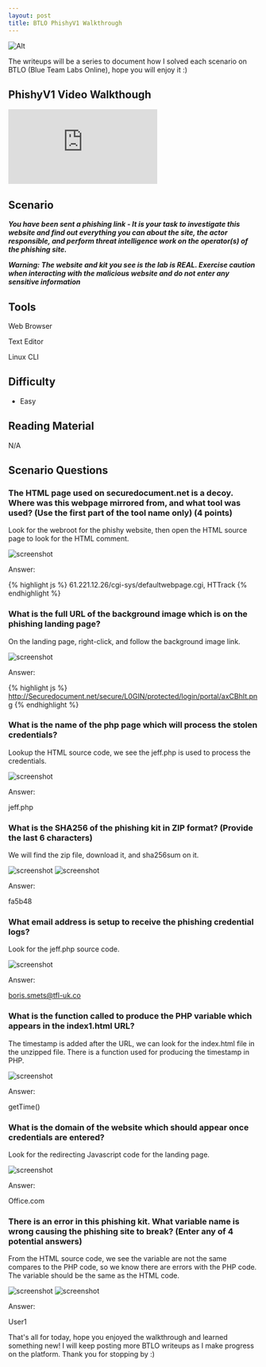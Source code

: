 ```yaml
---
layout: post
title: BTLO PhishyV1 Walkthrough
---
```

![Alt](https://bohansec.com/assets/PhishyV1/cover.png "Security Blue Team")

The writeups will be a series to document how I solved each scenario on BTLO (Blue Team Labs Online), hope you will enjoy it :)

## PhishyV1 Video Walkthough 

<div class="youtube-wrapper">
    <iframe 
            src="https://www.youtube.com/embed/A2kwlPcv7Xc"
            frameborder="0"
            allow="autoplay; encrypted-media"
            allowfullscreen></iframe>
</div>



## Scenario

***You have been sent a phishing link - It is your task to investigate this website and find out everything you can about the site, the actor responsible, and perform threat intelligence work on the operator(s) of the phishing site.*** 

***Warning: The website and kit you see is the lab is REAL. Exercise caution when interacting with the malicious website and do not enter any sensitive information***

## Tools
Web Browser 

Text Editor 

Linux CLI 

## Difficulty
- Easy

## Reading Material
N/A

## Scenario Questions

### The HTML page used on securedocument.net is a decoy. Where was this webpage mirrored from, and what tool was used? (Use the first part of the tool name only) (4 points)

Look for the webroot for the phishy website, then open the HTML source page to look for the HTML comment.

![screenshot](https://bohansec.com/assets/PhishyV1/1.PNG "screenshot")

Answer:

{% highlight js %}
61.221.12.26/cgi-sys/defaultwebpage.cgi, HTTrack
{% endhighlight %}

### What is the full URL of the background image which is on the phishing landing page?

On the landing page, right-click, and follow the background image link.

![screenshot](https://bohansec.com/assets/PhishyV1/2.PNG "screenshot")

Answer:

{% highlight js %}
http://Securedocument.net/secure/L0GIN/protected/login/portal/axCBhIt.png
{% endhighlight %}

### What is the name of the php page which will process the stolen credentials?

Lookup the HTML source code, we see the jeff.php is used to process the credentials.

![screenshot](https://bohansec.com/assets/PhishyV1/3.PNG "screenshot")

Answer:

jeff.php

### What is the SHA256 of the phishing kit in ZIP format? (Provide the last 6 characters)

We will find the zip file, download it, and sha256sum on it.

![screenshot](https://bohansec.com/assets/PhishyV1/4.PNG "screenshot")
![screenshot](https://bohansec.com/assets/PhishyV1/5.PNG "screenshot")

Answer:

fa5b48

### What email address is setup to receive the phishing credential logs?

Look for the jeff.php source code.

![screenshot](https://bohansec.com/assets/PhishyV1/6.PNG "screenshot")

Answer:

boris.smets@tfl-uk.co

### What is the function called to produce the PHP variable which appears in the index1.html URL? 

The timestamp is added after the URL, we can look for the index.html file in the unzipped file. There is a function used for producing the timestamp in PHP.

![screenshot](https://bohansec.com/assets/PhishyV1/7.PNG "screenshot")

Answer:

getTime()

### What is the domain of the website which should appear once credentials are entered?

Look for the redirecting Javascript code for the landing page.

![screenshot](https://bohansec.com/assets/PhishyV1/8.PNG "screenshot")

Answer:

Office.com

### There is an error in this phishing kit. What variable name is wrong causing the phishing site to break? (Enter any of 4 potential answers) 

From the HTML source code, we see the variable are not the same compares to the PHP code, so we know there are errors with the PHP code. The variable should be the same as the HTML code.

![screenshot](https://bohansec.com/assets/PhishyV1/9.PNG "screenshot")
![screenshot](https://bohansec.com/assets/PhishyV1/10.PNG "screenshot")

Answer:

User1

That's all for today, hope you enjoyed the walkthrough and learned something new! I will keep posting more BTLO writeups as I make progress on the platform. Thank you for stopping by :) 




